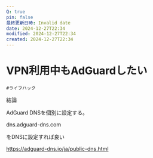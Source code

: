 ```yaml
---
Q: true
pin: false
最終更新日時: Invalid date
date: 2024-12-27T22:34
modified: 2024-12-27T22:34
created: 2024-12-27T22:34
---
```

# VPN利用中もAdGuardしたい

`#ライフハック`

結論

AdGuard DNSを個別に設定する。

dns.adguard-dns.com

をDNSに設定すれば良い

https://adguard-dns.io/ja/public-dns.html